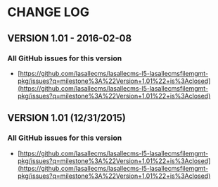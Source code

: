 # CHANGE LOG

## VERSION 1.01 - 2016-02-08

### All GitHub issues for this version
* [https://github.com/lasallecms/lasallecms-l5-lasallecmsfilemgmt-pkg/issues?q=milestone%3A%22Version+1.01%22+is%3Aclosed](https://github.com/lasallecms/lasallecms-l5-lasallecmsfilemgmt-pkg/issues?q=milestone%3A%22Version+1.01%22+is%3Aclosed)

## VERSION 1.01 (12/31/2015)

### All GitHub issues for this version
* [https://github.com/lasallecms/lasallecms-l5-lasallecmsfilemgmt-pkg/issues?q=milestone%3A%22Version+1.01%22+is%3Aclosed](https://github.com/lasallecms/lasallecms-l5-lasallecmsfilemgmt-pkg/issues?q=milestone%3A%22Version+1.01%22+is%3Aclosed)




